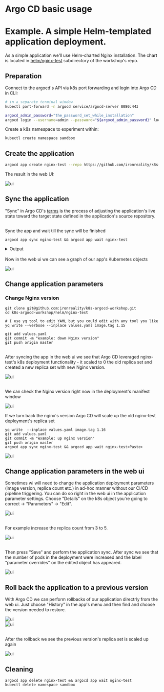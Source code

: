 # Argo CD basic usage

# Example. A simple Helm-templated application deployment.

As a simple application we'll use Helm-charted Nginx installation. The chart is located in [helm/nginx-test](./../../helm/nginx-test) subdirectory of the workshop's repo.

## Preparation

Connect to the argocd's API via k8s port forwarding and login into Argo CD in CLI:

```bash
# in a separate terminal window
kubectl port-forward -n argocd service/argocd-server 8080:443

argocd_admin_password="the_password_set_while_installation"
argocd login --username=admin --password="${argocd_admin_password}" localhost:8080
```

Create a k8s namespace to experiment within:

```bash
kubectl create namespace sandbox
```

## Create the application

```bash
argocd app create nginx-test --repo https://github.com/ironreality/k8s-argocd-workshop --path helm/nginx-test --dest-server https://kubernetes.default.svc --dest-namespace sandbox
```

The result in the web UI:

![ui](./pics/nginx_01.png)

## Sync the application

"Sync" in Argo CD's [terms](https://argoproj.github.io/argo-cd/core_concepts/) is the process of adjusting the application's live state toward the target state defined in the application's source repository. 

<br>
Sync the app and wait till the sync will be finished

```
argocd app sync nginx-test && argocd app wait nginx-test
```

<details>
<summary>Output</summary>

```
Name:               nginx-test
Project:            default
Server:             https://kubernetes.default.svc
Namespace:          sandbox
URL:                https://localhost:8080/applications/nginx-test
Repo:               https://github.com/ironreality/k8s-argocd-workshop
Target:
Path:               helm/nginx-test
Sync Policy:        <none>
Sync Status:        OutOfSync from  (11daaf4)
Health Status:      Missing

Operation:          Sync
Sync Revision:      11daaf4e64d4fb65e93748ce2de7563a446aff53
Phase:              Succeeded
Start:              2019-05-08 14:32:32 +0300 EEST
Finished:           2019-05-08 14:32:33 +0300 EEST
Duration:           1s
Message:            successfully synced

GROUP  KIND        NAMESPACE  NAME        STATUS     HEALTH   HOOK  MESSAGE
       Service     sandbox    nginx-test  OutOfSync  Missing        service/nginx-test created
       apps   Deployment  sandbox    nginx-test  OutOfSync  Missing        deployment.apps/nginx-test created


TIMESTAMP                  GROUP        KIND   NAMESPACE                  NAME    STATUS   HEALTH            HOOK  MESSAGE
2019-05-08T14:32:22+03:00            Service     sandbox            nginx-test    Synced  Healthy                  service/nginx-test created
2019-05-08T14:32:22+03:00   apps  Deployment     sandbox            nginx-test    Synced  Progressing              deployment.apps/nginx-test
 created

 Name:               nginx-test
 Project:            default
 Server:             https://kubernetes.default.svc
 Namespace:          sandbox
 URL:                https://localhost:8080/applications/nginx-test
 Repo:               https://github.com/ironreality/k8s-argocd-workshop
 Target:
 Path:               helm/nginx-test
 Sync Policy:        <none>
 Sync Status:        Synced to  (11daaf4)
 Health Status:      Healthy

 Operation:          Sync
 Sync Revision:      11daaf4e64d4fb65e93748ce2de7563a446aff53
 Phase:              Succeeded
 Start:              2019-05-08 14:32:32 +0300 EEST
 Finished:           2019-05-08 14:32:33 +0300 EEST
 Duration:           1s
 Message:            successfully synced

 GROUP  KIND        NAMESPACE  NAME        STATUS  HEALTH   HOOK  MESSAGE
        Service     sandbox    nginx-test  Synced  Healthy        service/nginx-test created
        apps   Deployment  sandbox    nginx-test  Synced  Healthy        deployment.apps/nginx-test created
```
</details>

<br>
Now in the web ui we can see a graph of our app's Kubernetes objects

![ui](./pics/nginx_02.png)


## Change application parameters

### Change Nginx version

```
git clone git@github.com:ironreality/k8s-argocd-workshop.git
cd k8s-argocd-workshop/helm/nginx-test

# I use yq tool to edit YAML but you could edit with any tool you like
yq write --verbose --inplace values.yaml image.tag 1.15

git add values.yaml
git commit -m "example: down Nginx version"
git push origin master
```

<br>
After syncing the app in the web ui we see that Argo CD leveraged nginx-test's k8s deployment functionality - it scaled to 0 the old replica set and created a new replica set with new Nginx version.

![ui](./pics/nginx_03.png)

<br>
We can check the Nginx version right now in the deployment's manifest window

![ui](./pics/nginx_04.png)

If we turn back the nginx's version Argo CD will scale up the old nginx-test deployment's replica set

```
yq write  --inplace values.yaml image.tag 1.16
git add values.yaml
git commit -m "example: up nginx version"
git push origin master
argocd app sync nginx-test && argocd app wait nginx-test<Paste>
```

![ui](./pics/nginx_05.png)


## Change application parameters in the web ui

Sometimes wi will need to change the application deployment parameters (image version, replica count etc.) in ad-hoc manner without our CI/CD pipeline triggering. You can do so right in the web ui in the application parameter settings. Choose "Details" on the k8s object you're going to correct -> "Parameters" -> "Edit".

![ui](./pics/nginx_06.png)

<br>
For example increase the replica count from 3 to 5.

![ui](./pics/nginx_07.png)

<br>
Then press "Save" and perform the application sync. After sync we see that the number of pods in the deployment were increased and the label "parameter overrides" on the edited object has appeared.

![ui](./pics/nginx_08.png)


## Roll back the application to a previous version

With Argo CD we can perform rollbacks of our application directrly from the web ui. Just choose "History" in the app's menu and then find and choose the version needed to restore.

![ui](./pics/nginx_09.png)
<br>
![ui](./pics/nginx_10.png)

<br>
After the rollback we see the previous version's replica set is scaled up again

![ui](./pics/nginx_11.png)

## Cleaning

```
argocd app delete nginx-test && argocd app wait nginx-test
kubectl delete namespace sandbox
```
